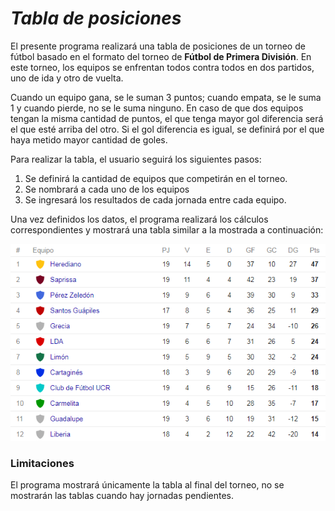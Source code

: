 # *Tabla de posiciones*
El presente programa realizará una tabla de posiciones de un torneo de fútbol
basado en el formato del torneo de **Fútbol de Primera División**. En este torneo, los equipos se enfrentan todos contra todos en dos partidos, uno de ida y otro de vuelta. 
	
Cuando un equipo gana, se le suman 3 puntos; cuando empata, se le suma 1 y cuando pierde, no se le suma ninguno.
En caso de que dos equipos tengan la misma cantidad de puntos, el que tenga mayor gol diferencia será el que esté arriba del otro. Si el gol diferencia es igual, se definirá por el que haya metido mayor cantidad de goles.

Para realizar la tabla, el usuario seguirá los siguientes pasos:

1. Se definirá la cantidad de equipos que competirán en el torneo.
2. Se nombrará a cada uno de los equipos
3. Se ingresará los resultados de cada jornada entre cada equipo.

Una vez definidos los datos, el programa realizará los cálculos correspondientes y mostrará una tabla 
similar a la mostrada a continuación:

![Tabla de posiciones modelo](tablaModelo.PNG)

### Limitaciones

El programa mostrará únicamente la tabla al final del torneo, no se mostrarán las tablas cuando hay
jornadas pendientes.